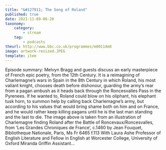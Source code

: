 ```yaml
---
title: "&#127911; The Song of Roland"
published: true
date: 2021-11-09-06-20
taxonomy:
    category:
        - stream
    tag:
        - podcasts
theurl: http://www.bbc.co.uk/programmes/m00114m8
image: artwork-resized.JPEG
template: item
---
```


Episode summary: Melvyn Bragg and guests discuss an early masterpiece of French epic poetry, from the 12th Century. It is a reimagining of Charlemagne&rsquo;s wars in Spain in the 8th Century in which Roland, his most valiant knight, chooses death before dishonour, guarding the army&rsquo;s rear from a pagan ambush as it heads back through the Roncesvalles Pass in the Pyrenees. If he wanted to, Roland could blow on his oliphant, his elephant tusk horn, to summon help by calling back Charlemagne&rsquo;s army, but according to his values that would bring shame both on him and on France, and he would rather keep killing pagans until he is the last man standing and the last to die. The image above is taken from an illustration of Charlemagne finding Roland after the Battle of Roncevaux/Roncesvalles, from &lsquo;Les Grandes Chroniques de France&rsquo;, c.1460 by Jean Fouquet, Bibliotheque Nationale, Paris, Ms Fr 6465 f.113 With Laura Ashe Professor of English Literature and Fellow in English at Worcester College, University of Oxford Miranda Griffin Assistant&hellip;
